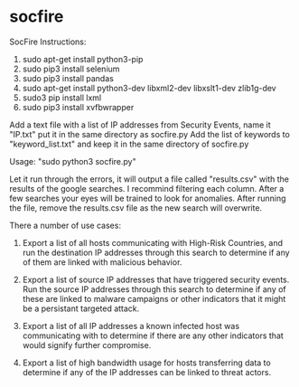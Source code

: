 # socfire

SocFire Instructions:

1) sudo apt-get install python3-pip
2) sudo pip3 install selenium
3) sudo pip3 install pandas
4) sudo apt-get install python3-dev libxml2-dev libxslt1-dev zlib1g-dev
5) sudo3 pip install lxml
6) sudo pip3 install xvfbwrapper

Add a text file with a list of IP addresses from Security Events, name it "IP.txt" put it in the same directory as socfire.py
Add the list of keywords to "keyword_list.txt" and keep it in the same directory of socfire.py

Usage: "sudo python3 socfire.py"

Let it run through the errors, it will output a file called "results.csv" with the results of the google searches.  I recommind filtering each column.  After a few searches your eyes will be trained to look for anomalies.  After running the file, remove the results.csv file as the new search will overwrite.

There a number of use cases:

1.  Export a list of all hosts communicating with High-Risk Countries, and run the destination IP addresses through this search to determine if any of them are linked with malicious behavior.

2.  Export a list of source IP addresses that have triggered security events.  Run the source IP addresses through this search to determine if any of these are linked to malware campaigns or other indicators that it might be a persistant targeted attack.

3.  Export a list of all IP addresses a known infected host was communicating with to determine if there are any other indicators that would signify further compromise.

4.  Export a list of high bandwidth usage for hosts transferring data to determine if any of the IP addresses can be linked to threat actors.
